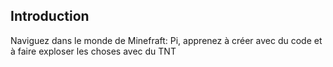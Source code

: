 ## Introduction

Naviguez dans le monde de Minefraft: Pi, apprenez à créer avec du code et à faire exploser les choses avec du TNT